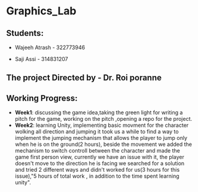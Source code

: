 # Graphics_Lab
## Students:

 - Wajeeh Atrash - 322773946
 
 - Saji Assi - 314831207
## The project Directed by - **Dr. Roi poranne**
## Working Progress:
- **Week1**: discussing the game idea,taking the green light for writing a pitch for the game, working on the pitch ,opening a repo for the project.
- **Week2**: learning Unity, implementing basic movment for the character wolking all direction and jumping it took us a while to find a way to implement the jumping mechanism that allows the player to jump only when he is on the ground(2 hours), beside the movement we added the mechanism to switch controll between the character and made the game first person view, currently we have an issue with it, the player doesn't move to the direction he is facing we searched for a solution and tried 2 different ways and didn't worked for us(3 hours for this issue),"5 hours of total work , in addition to the time spent learning unity".
